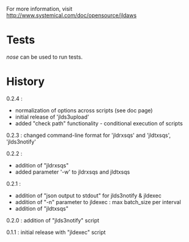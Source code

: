 For more information, visit http://www.systemical.com/doc/opensource/jldaws


Tests
=====

*nose* can be used to run tests.


History
=======

0.2.4 : 

* normalization of options across scripts (see doc page)
* initial release of 'jlds3upload'
* added "check path" functionality - conditional execution of scripts

0.2.3 : changed command-line format for 'jldrxsqs' and 'jldtxsqs', 'jlds3notify'

0.2.2 :

* addition of "jldrxsqs"
* added parameter '-w' to jldrxsqs and jldtxsqs

0.2.1 :
 
* addition of "json output to stdout" for jlds3notify & jldexec
* addition of "-n" parameter to jldexec : max batch_size per interval
* addition of "jldtxsqs"


0.2.0 : addition of "jlds3notify" script

0.1.1 : initial release with "jldexec" script
